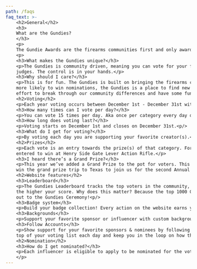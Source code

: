 ```yaml
---
path: /faqs
faq_text: >-
    <h2>General</h2>
    <h3>
    What are the Gundies?
    </h3>
    <p>
    The Gundie Awards are the firearms communities first and only award ceremony that spotlights top creators in the community. </p>
    <p>
    <h3>What makes the Gundies unique?</h3>
    <p>The Gundies is community driven, meaning you can vote for your favorite influencer, rather than the winners being picked by a panel of 
    judges. The control is in your hands.</p>
    <h3>Why should I care?</h3>
    <p>This is for fun. The Gundies is built on bringing the firearms community together. While influencers/creators with larger audiences are 
    more likely to win nominations, the Gundies is a place to find new people to follow that you may not know about! The Gundies is a community 
    effort to break through our community differences and have some fun… it is based off of “The Dundies” from the TV Show the office after all.</p>
    <h2>Voting</h2>
    <p>Each year voting occurs between December 1st - December 31st with Winners & Nominees Being announced at the Yearly Award Ceremony.</p>
    <h3>How many times can I vote per day?</h3>
    <p>You can vote 15 times per day. Aka once per category every day during December 1st and December 31st.</p>
    <h3>How long does voting last?</h3>
    <p>Voting starts on December 1st and closes on December 31st.<p/>
    <h3>What do I get for voting?</h3>
    <p>By voting each day you are supporting your favorite creator(s).<p/> 
    <h2>Prizes</h2>
    <p>Each vote is an entry towards the prize(s) of that category. For example, When you vote for “Best Outdoorman” you are automatically 
    entered to win at Henry Side Gate Lever Action Rifle.</p>
    <h3>I heard there’s a Grand Prize?</h3>
    <p>This year we’ve added a Grand Prize to the pot for voters. This year the top 1000 voters on the leaderboard will be enter to 
    win the grand prize trip to Texas to join us for the second Annual Gundies at Drive Tanks!<p/>
    <h2>Website features</h2>
    <h3>Leaderboard</h3>
    <p>The Gundies Leaderboard tracks the top voters in the community, the more you vote and interact with the Gundies website, 
    the higher your score. Why does this matter? Because the top 1000 Gundies voters will be entered to win a Grand Prize trip 
    out to the Gundies Ceremony!<p/>
    <h3>Badge system</h3>
    <p>Build your badge collection! Every action on the website earns you new badges, explore the site and build your collection.</p>
    <h3>Backgrounds</h3>
    <p>Support your favorite sponsor or influencer with custom backgrounds! You can change these on your Profile.</p>
    <h3>Follow Accounts</h3>
    <p>Show support for your favorite sponsors & nominees by following their profile! This will ensure they show up at the 
    top of your voting list each day and keep you in the loop on how they’re doing!<p/>
    <h2>Nomination</h2>
    <h3>How do I get nominated?</h3>
    <p>Each influencer is eligible to apply to be nominated for the voting that begins on December First. 
    </p>
---
```

